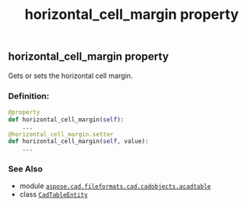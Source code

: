 ﻿---
title: horizontal_cell_margin property
second_title: Aspose.CAD for Python via .NET API References
description: 
type: docs
weight: 270
url: /python-net/aspose.cad.fileformats.cad.cadobjects.acadtable/cadtableentity/horizontal_cell_margin/
is_root: false
---

## horizontal_cell_margin property


Gets or sets the horizontal cell margin.
### Definition:
```python
@property
def horizontal_cell_margin(self):
    ...
@horizontal_cell_margin.setter
def horizontal_cell_margin(self, value):
    ...
```

### See Also
* module [`aspose.cad.fileformats.cad.cadobjects.acadtable`](../../)
* class [`CadTableEntity`](/cad/python-net/aspose.cad.fileformats.cad.cadobjects.acadtable/cadtableentity)
